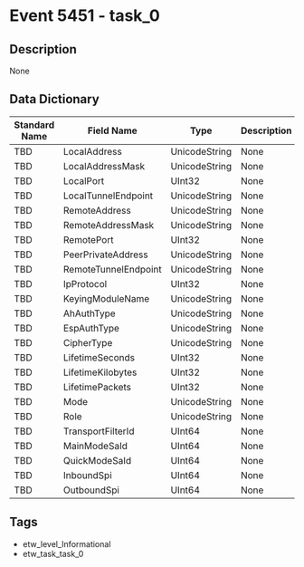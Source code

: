 # Event 5451 - task_0

## Description
None

## Data Dictionary
|Standard Name|Field Name|Type|Description|Sample Value|
|---|---|---|---|---|
|TBD|LocalAddress|UnicodeString|None|`None`|
|TBD|LocalAddressMask|UnicodeString|None|`None`|
|TBD|LocalPort|UInt32|None|`None`|
|TBD|LocalTunnelEndpoint|UnicodeString|None|`None`|
|TBD|RemoteAddress|UnicodeString|None|`None`|
|TBD|RemoteAddressMask|UnicodeString|None|`None`|
|TBD|RemotePort|UInt32|None|`None`|
|TBD|PeerPrivateAddress|UnicodeString|None|`None`|
|TBD|RemoteTunnelEndpoint|UnicodeString|None|`None`|
|TBD|IpProtocol|UInt32|None|`None`|
|TBD|KeyingModuleName|UnicodeString|None|`None`|
|TBD|AhAuthType|UnicodeString|None|`None`|
|TBD|EspAuthType|UnicodeString|None|`None`|
|TBD|CipherType|UnicodeString|None|`None`|
|TBD|LifetimeSeconds|UInt32|None|`None`|
|TBD|LifetimeKilobytes|UInt32|None|`None`|
|TBD|LifetimePackets|UInt32|None|`None`|
|TBD|Mode|UnicodeString|None|`None`|
|TBD|Role|UnicodeString|None|`None`|
|TBD|TransportFilterId|UInt64|None|`None`|
|TBD|MainModeSaId|UInt64|None|`None`|
|TBD|QuickModeSaId|UInt64|None|`None`|
|TBD|InboundSpi|UInt64|None|`None`|
|TBD|OutboundSpi|UInt64|None|`None`|

## Tags
* etw_level_Informational
* etw_task_task_0